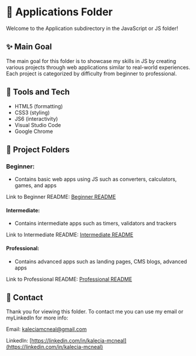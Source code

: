 # 🍎 Applications Folder 
Welcome to the Application subdirectory in the JavaScript or JS folder! 

## ✨ Main Goal
The main goal for this folder is to showcase my skills in JS by creating various projects through web applications similar to real-world experiences. Each project is categorized by difficulty from beginner to professional.  

## 🧰 Tools and Tech
- HTML5 (formatting)
- CSS3 (styling)
- JS6 (interactivity)
- Visual Studio Code 
- Google Chrome

## 📂 Project Folders 
### Beginner: 
- Contains basic web apps using JS such as converters, calculators, games, and apps 

Link to Beginner README: [Beginner README](/JS/Applications/Beginner/README.md "My Beginner README")

#### Intermediate: 
- Contains intermediate apps such as timers, validators and trackers 

Link to Intermediate README: [Intermediate README](/JS/Applications/Intermediate/README.md "My Intermediate README.md")

#### Professional: 
- Contains advanced apps such as landing pages, CMS blogs, advanced apps

Link to Professional README: [Professional README](/JS/Applications/Professional/README.md "My Professional README")

## 📩 Contact  
Thank you for viewing this folder. To contact me you can use my email or myLinkedIn for more info: 

Email: [kaleciamcneal@gmail.com](mailto:kaleciamcneal@gmail.com)  

LinkedIn: [https://linkedin.com/in/kalecia-mcneal](https://linkedin.com/in/kalecia-mcneal)
 